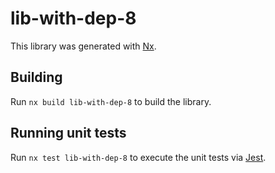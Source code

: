 # lib-with-dep-8

This library was generated with [Nx](https://nx.dev).

## Building

Run `nx build lib-with-dep-8` to build the library.

## Running unit tests

Run `nx test lib-with-dep-8` to execute the unit tests via [Jest](https://jestjs.io).
